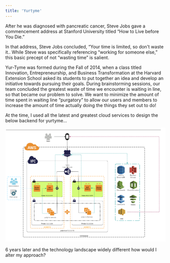 ```yaml
---
title: 'Yurtyme'
---
```


After he was diagnosed with pancreatic cancer, Steve Jobs gave a commencement address at Stanford University titled “How to Live before You Die.”

In that address, Steve Jobs concluded, “Your time is limited, so don't waste it.. While Steve was specifically referencing “working for someone else,” this basic precept of not “wasting time” is salient.

Yur-Tyme was formed during the Fall of 2014, when a class titled Innovation, Entrepreneurship, and Business Transformation at the Harvard Extension School asked its students to put together an idea and develop an initiative towards pursuing their goals. During brainstorming sessions, our team concluded the greatest waste of time we encounter is waiting in line, so that became our problem to solve. We want to minimize the amount of time spent in waiting line “purgatory” to allow our users and members to increase the amount of time actually doing the things they set out to do!

At the time, I used all the latest and greatest cloud services to design the below backend for yurtyme...

![Architecture](images/2014_architecture.png 'Architecture')

6 years later and the technology landscape widely different how would I alter my approach?
